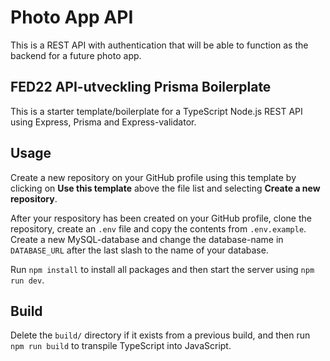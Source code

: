 # Photo App API
This is a REST API with authentication that will be able to function as the backend for a future photo app.

## FED22 API-utveckling Prisma Boilerplate

This is a starter template/boilerplate for a TypeScript Node.js REST API using Express, Prisma and Express-validator.

## Usage

Create a new repository on your GitHub profile using this template by clicking on **Use this template** above the file list and selecting **Create a new repository**.

After your respository has been created on your GitHub profile, clone the repository, create an `.env` file and copy the contents from `.env.example`. Create a new MySQL-database and change the database-name in `DATABASE_URL` after the last slash to the name of your database.

Run `npm install` to install all packages and then start the server using `npm run dev`.

## Build

Delete the `build/` directory if it exists from a previous build, and then run `npm run build` to transpile TypeScript into JavaScript.
